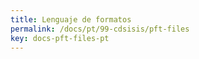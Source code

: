 ```yaml
---
title: Lenguaje de formatos
permalink: /docs/pt/99-cdsisis/pft-files
key: docs-pft-files-pt
---
```

